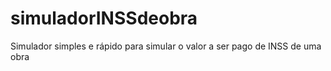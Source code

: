 # simuladorINSSdeobra
Simulador simples e rápido para simular o valor a ser pago de INSS de uma obra
